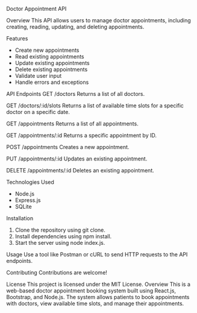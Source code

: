 Doctor Appointment API

Overview
This API allows users to manage doctor appointments, including creating, reading, updating, and deleting appointments.

Features
- Create new appointments
- Read existing appointments
- Update existing appointments
- Delete existing appointments
- Validate user input
- Handle errors and exceptions

API Endpoints
GET /doctors
Returns a list of all doctors.

GET /doctors/:id/slots
Returns a list of available time slots for a specific doctor on a specific date.

GET /appointments
Returns a list of all appointments.

GET /appointments/:id
Returns a specific appointment by ID.

POST /appointments
Creates a new appointment.

PUT /appointments/:id
Updates an existing appointment.

DELETE /appointments/:id
Deletes an existing appointment.

Technologies Used
- Node.js
- Express.js
- SQLite

Installation
1. Clone the repository using git clone.
2. Install dependencies using npm install.
3. Start the server using node index.js.

Usage
Use a tool like Postman or cURL to send HTTP requests to the API endpoints.

Contributing
Contributions are welcome!

License
This project is licensed under the MIT License.
Overview
This is a web-based doctor appointment booking system built using React.js, Bootstrap, and Node.js. The system allows patients to book appointments with doctors, view available time slots, and manage their appointments.

